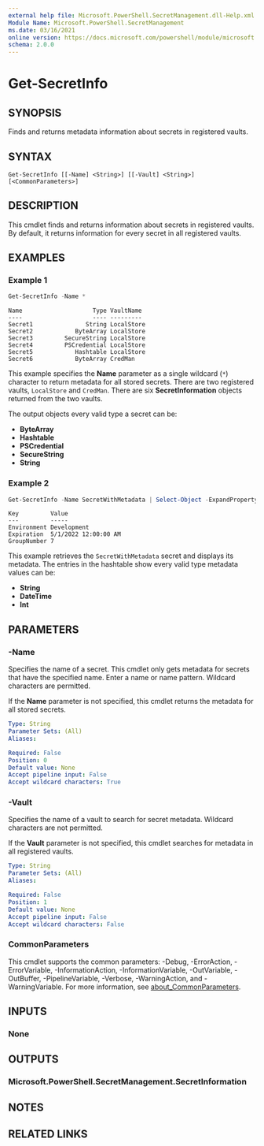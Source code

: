 ```yaml
---
external help file: Microsoft.PowerShell.SecretManagement.dll-Help.xml
Module Name: Microsoft.PowerShell.SecretManagement
ms.date: 03/16/2021
online version: https://docs.microsoft.com/powershell/module/microsoft.powershell.secretmanagement/get-secretinfo?view=ps-modules&wt.mc_id=ps-gethelp
schema: 2.0.0
---
```


# Get-SecretInfo

## SYNOPSIS
Finds and returns metadata information about secrets in registered vaults.

## SYNTAX

```
Get-SecretInfo [[-Name] <String>] [[-Vault] <String>] [<CommonParameters>]
```

## DESCRIPTION

This cmdlet finds and returns information about secrets in registered vaults. By default, it returns
information for every secret in all registered vaults.

## EXAMPLES

### Example 1

```powershell
Get-SecretInfo -Name *
```

```output
Name                    Type VaultName
----                    ---- ---------
Secret1               String LocalStore
Secret2            ByteArray LocalStore
Secret3         SecureString LocalStore
Secret4         PSCredential LocalStore
Secret5            Hashtable LocalStore
Secret6            ByteArray CredMan
```

This example specifies the **Name** parameter as a single wildcard (`*`) character to return
metadata for all stored secrets. There are two registered vaults, `LocalStore` and `CredMan`. There
are six **SecretInformation** objects returned from the two vaults.

The output objects every valid type a secret can be:

- **ByteArray**
- **Hashtable**
- **PSCredential**
- **SecureString**
- **String**

### Example 2

```powershell
Get-SecretInfo -Name SecretWithMetadata | Select-Object -ExpandProperty Metadata
```

```output
Key         Value
---         -----
Environment Development
Expiration  5/1/2022 12:00:00 AM
GroupNumber 7
```

This example retrieves the `SecretWithMetadata` secret and displays its metadata. The entries in the
hashtable show every valid type metadata values can be:

- **String**
- **DateTime**
- **Int**

## PARAMETERS

### -Name

Specifies the name of a secret. This cmdlet only gets metadata for secrets that have the specified
name. Enter a name or name pattern. Wildcard characters are permitted.

If the **Name** parameter is not specified, this cmdlet returns the metadata for all stored secrets.

```yaml
Type: String
Parameter Sets: (All)
Aliases:

Required: False
Position: 0
Default value: None
Accept pipeline input: False
Accept wildcard characters: True
```

### -Vault

Specifies the name of a vault to search for secret metadata. Wildcard characters are not permitted.

If the **Vault** parameter is not specified, this cmdlet searches for metadata in all registered
vaults.

```yaml
Type: String
Parameter Sets: (All)
Aliases:

Required: False
Position: 1
Default value: None
Accept pipeline input: False
Accept wildcard characters: False
```

### CommonParameters

This cmdlet supports the common parameters: -Debug, -ErrorAction, -ErrorVariable,
-InformationAction, -InformationVariable, -OutVariable, -OutBuffer, -PipelineVariable, -Verbose,
-WarningAction, and -WarningVariable. For more information, see
[about_CommonParameters](http://go.microsoft.com/fwlink/?LinkID=113216).

## INPUTS

### None

## OUTPUTS

### Microsoft.PowerShell.SecretManagement.SecretInformation

## NOTES

## RELATED LINKS
